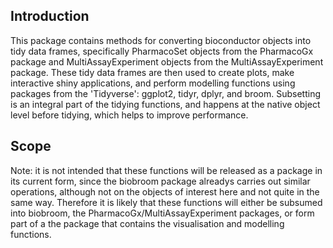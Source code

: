 
<!-- README.md is generated from README.Rmd. Please edit that file -->
Introduction
------------

This package contains methods for converting bioconductor objects into tidy data frames, specifically PharmacoSet objects from the PharmacoGx package and MultiAssayExperiment objects from the MultiAssayExperiment package. These tidy data frames are then used to create plots, make interactive shiny applications, and perform modelling functions using packages from the 'Tidyverse': ggplot2, tidyr, dplyr, and broom. Subsetting is an integral part of the tidying functions, and happens at the native object level before tidying, which helps to improve performance.

Scope
-----

Note: it is not intended that these functions will be released as a package in its current form, since the biobroom package alreadys carries out similar operations, although not on the objects of interest here and not quite in the same way. Therefore it is likely that these functions will either be subsumed into biobroom, the PharmacoGx/MultiAssayExperiment packages, or form part of a the package that contains the visualisation and modelling functions.
